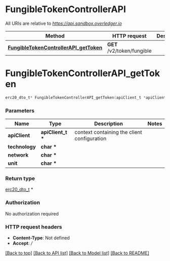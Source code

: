 # FungibleTokenControllerAPI

All URIs are relative to *https://api.sandbox.overledger.io*

Method | HTTP request | Description
------------- | ------------- | -------------
[**FungibleTokenControllerAPI_getToken**](FungibleTokenControllerAPI.md#FungibleTokenControllerAPI_getToken) | **GET** /v2/token/fungible | 


# **FungibleTokenControllerAPI_getToken**
```c
erc20_dto_t* FungibleTokenControllerAPI_getToken(apiClient_t *apiClient, char * technology, char * network, char * unit);
```

### Parameters
Name | Type | Description  | Notes
------------- | ------------- | ------------- | -------------
**apiClient** | **apiClient_t \*** | context containing the client configuration |
**technology** | **char \*** |  | 
**network** | **char \*** |  | 
**unit** | **char \*** |  | 

### Return type

[erc20_dto_t](erc20_dto.md) *


### Authorization

No authorization required

### HTTP request headers

 - **Content-Type**: Not defined
 - **Accept**: */*

[[Back to top]](#) [[Back to API list]](../README.md#documentation-for-api-endpoints) [[Back to Model list]](../README.md#documentation-for-models) [[Back to README]](../README.md)

